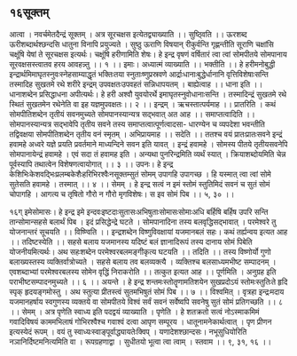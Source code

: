 ## १६सूक्तम्
आत्वा । नवर्चमेतदैन्द्रं सूक्तम् । अत्र सूरचक्षस इत्येतद्व्याख्याति ।। सुष्ठि्वति ।। ऊरशब्द ऊरीशब्दार्थश्छन्दसि धातुना विनापि प्रयुज्यते । सुष्ठु ऊराणि विषयान् रीकुर्वन्ति गृह्णन्तीति सूराणि चक्षांसि चक्षूंषि येषां ते सूरचक्षस इत्यर्थः। चक्षूंषि हरीणामिति शेषः। हे इन्द्र वृषणं वर्षितारं त्वा त्वां सोमपीतये सोमपानाय सूरवक्षसस्त्वातव हरय आवहन्न्तु ।। १ ।।
इमाः। अध्यात्मं व्याख्याति ।। भक्तीति ।। हे हरीमनोबुद्धी इन्द्रार्थमिमाघृतस्नुवःस्नेहसाम्याद्धृतं भक्तिःतया स्नुताःष्णुप्रस्रवणे आर्द्राःधानाःबुद्धेर्धानानि वृत्तिविशेषाःसन्ति तस्मादिह सुखतमे रथे शरीरे इन्द्रम् उपवक्षतःउपवहतं सन्निधापयतम् । बाह्येत्वाह ।। धाना इति ।। धानाशब्देन प्रसिद्धाधना अपीत्यर्थः। हे हरी अश्वौ युवयोरर्थे इमाघृतस्नुवोधानाःसन्ति । तस्मादिन्द्रं सुखतमे रथे स्थितं सुखतमेन रथेनेति वा इह यज्ञमुपवक्षतः।। २ ।।
इन्द्रम् । ऋचस्तात्पर्यमाह ।। प्रातरिति । कथं सोमपीतिशब्देन तृतीयं सवनमुच्यते सोमपानस्यान्यत्र सद्भवात् अत आह ।। समाप्तत्वादिति ।। सोमपानस्यान्यत्र सद्भावेपि तृतीय सवने तस्य समाप्तत्वात्पूर्णत्वादसा- धारण्येन च व्यपदेशा भवन्तीति तद्विवक्षया सोमपीतिशब्देन तृतीय वनं स्मृतम् । अभिप्रायमाह ।। सदेति ।। ततश्च वयं प्रातःप्रातःसवने इन्द्रं हवामहे अध्वरे यज्ञे प्रयति प्रवर्तमाने माध्यन्दिने सवन इति यावत् । इन्द्रं हवामहे । सोमस्य पीतये तृतीयसवनेपि सोमपानायेन्द्रं हवामहे । एवं सदा तं हवामह इति । अन्यथा पुनरिन्द्रमिति व्यर्थं स्यात् । क्रियाशब्दोयमिति चेन्न पूर्वस्यापि तथात्वेन विशेषणत्वायोगात् ।। ३ ।।
उपनः। हे इन्द्र केशिभिःकेशवद्भिःप्रलम्बकेशैःहरिभिरश्वैःनसूक्तम्सुतं सोमम् उपागहि उपागच्छ । हि यस्मात् त्वा त्वां सोमे सुतेसति हवामहे । तस्मात् ।। ४ ।।
सेमम् । हे इन्द्र सत्वं न इमं स्तोमं स्तुतिमिदं सवनं च सुतं सोमं चोपागहि । आगत्य च तृषितो गौरो न गौरो मृगविशेषः। स इव सोमं पिब ।। ५, ३० ।।

१६ग्
इमेसोमासः। हे इन्द्र इमे इन्दवःइष्टदाःसुतासःअभिषुताःसोमासःसोमाःअधि बर्हिषि बर्हिष उपरि सन्ति तान्सोमान्सहसे बलार्थं पिब । इदं प्रसिद्धेन्द्रे घटते । सोमपानादिना तस्य बलवृद्धिसद्भावात् । परमेश्वरे तु योजनान्तरं सूचयति ।। विष्ण्विति ।। इन्द्रशब्देन विष्णुविवक्षायां यजमानबलं सहः। कथं तर्ह्यन्वय इत्यत आह ।। तदिष्टस्येति ।। सहसे बलाय यजमानस्य यदिष्टं बलं ज्ञानादिरूपं तस्य दानाय सोमं पिबेति योजनीयमित्यर्थः। अथ सहःशब्देन परमेश्वरबलमङ्गीकृत्य घटयति ।। तदिति ।। तस्य विष्णोर्यो गुणो बलाख्यस्तस्य व्यक्तिर्वात्रोच्यते । सहसे बलाय तव बलव्यक्त्यै । व्यक्तिश्च बलसाध्यमभीष्ट सम्पादनम् । एवशब्दाभ्यां परमेश्वरबलस्य सोमेन वृद्धिं निराकरोति ।। तत्कुत इत्यत आह ।। पूर्णमिति । अनुग्रह इति पराभीष्टसम्पादनमुच्यते ।। ६ ।।
अयन्ते । हे इन्द्र शन्तमःस्तोतॄणामतिशयेन सुखप्रदोऽयं स्तोमःस्तुतिःते हृदि स्पृक् हृदयङ्गमोस्तु । अथ स्तुत्या प्रीतस्त्वं सुतमभिषुतं सोमं पिब ।। ७ ।।
विश्वमित् । वृत्रहा इन्द्रःमदाय यजमानहर्षाय स्वगुणस्य व्यक्तये वा सोमपीतये विश्वं सर्वं सवनं सर्वेष्वपि सवनेषु सुतं सोमं प्रतिगच्छति ।। ८ ।।
सेमम् । अत्र पृणेति स्वाध्य इति पदद्वयं व्याख्याति । पृणेति । हे शतक्रतो सत्वं नोऽस्माकमिमं गवादिविषयं काममभिलाषं गोभिरश्वैश्च गवाश्वं दत्वा आपृण सम्पूरय । धातूनामनेकार्थत्वात् । पृण प्रीणन इत्यस्येदं रूपम् । वयं तु स्वाध्यःस्वाङ्पूर्वाद्ध्यायतेःक्विप् । यणादेशश्छान्दसः। नभूसुधियोरिति नञानिर्दिष्टमनित्यमिति वा । रूपग्रहणाद्वा । सुधीतयो भूत्वा त्वा त्वाम् । स्तवाम ।। ९, ३१, १६ ।।
